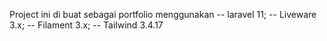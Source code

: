 Project ini di buat sebagai portfolio menggunakan 
-- laravel 11; 
-- Liveware 3.x;
-- Filament 3.x;
-- Tailwind 3.4.17
